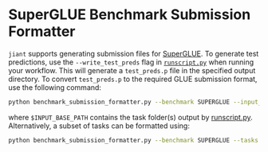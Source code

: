 # SuperGLUE Benchmark Submission Formatter

`jiant` supports generating submission files for [SuperGLUE](https://super.gluebenchmark.com/). To generate test predictions, use the `--write_test_preds` flag in [`runscript.py`](https://github.com/jiant-dev/jiant/blob/master/jiant/proj/main/runscript.py) when running your workflow. This will generate a `test_preds.p` file in the specified output directory. To convert `test_preds.p` to the required GLUE submission format, use the following command:

```bash
python benchmark_submission_formatter.py --benchmark SUPERGLUE --input_base_path $INPUT_BASE_PATH --output_path $OUTPUT_BASE PATH
```

where `$INPUT_BASE_PATH` contains the task folder(s) output by [runscript.py](https://github.com/nyu-mll/jiant/blob/master/jiant/proj/main/runscript.py). Alternatively, a subset of tasks can be formatted using:

```bash
python benchmark_submission_formatter.py --benchmark SUPERGLUE --tasks cola mrpc --input_base_path $INPUT_BASE_PATH --output_path $OUTPUT_BASE PATH
```
